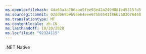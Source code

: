 ```yaml
---
ms.openlocfilehash: 4da63a3a786aae5fee93e42a249d8d1e45315fd5
ms.sourcegitcommit: 02dd069b9696eb4eee675b6541f86b2602076448
ms.translationtype: MT
ms.contentlocale: zh-CN
ms.lasthandoff: 10/20/2020
ms.locfileid: "92324115"
---
```

.NET Native